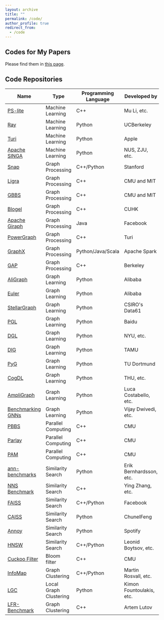 ```yaml
---
layout: archive
title: ""
permalink: /code/
author_profile: true
redirect_from:
  - /code
---
```


## Codes for My Papers
Please find them in [this page](https://renchi.ac.cn/publications).

## Code Repositories

| Name                                                                           | Type                 | Programming Language  | Developed by           |Publication |
|--------------------------------------------------------------------------------|----------------------|-----------------------|------------------------|------------|
|[PS-lite](https://github.com/dmlc/ps-lite)                                      |Machine Learning      |C++                    |Mu Li, etc.             |[paper](http://www.cs.cmu.edu/~muli/file/parameter_server_osdi14.pdf) |
|[Ray](https://github.com/ray-project/ray)                                       |Machine Learning      |Python                 |UCBerkeley              |[paper](https://www.usenix.org/system/files/osdi18-moritz.pdf) |
|[Turi](https://github.com/apple/turicreate)                                     |Machine Learning      |Python                 |Apple                   | - |
|[Apache SINGA](https://github.com/apache/singa)                                 |Machine Learning      |Python                 |NUS, ZJU, etc.          |[paper](https://www.comp.nus.edu.sg/~ooibc/singaopen-mm15.pdf) |
|[Snap](http://snap.stanford.edu/snap/index.html)                                |Graph Processing      |C++/Python             |Stanford                |- |
|[Ligra](http://jshun.github.io/ligra/)                                          |Graph Processing      |C++                    |CMU and MIT             |[paper](https://people.csail.mit.edu/jshun/ligra.pdf) |
|[GBBS](https://paralg.github.io/gbbs)                                           |Graph Processing      |C++                    |CMU and MIT             | [paper](https://people.csail.mit.edu/jshun/gbbs.pdf) |
|[Blogel](http://www.cse.cuhk.edu.hk/blogel/index.html)                          |Graph Processing      |C++                    |CUHK                    |[paper](http://www.vldb.org/pvldb/vol7/p1981-yan.pdf)|
|[Apache Giraph](http://giraph.apache.org)                                       |Graph Processing      |Java                   |Facebook                |[paper](http://www.vldb.org/pvldb/vol8/p1804-ching.pdf)|
|[PowerGraph](https://github.com/jegonzal/PowerGraph)                            |Graph Processing      |C++                    |Turi                    |[paper](https://www.usenix.org/system/files/conference/osdi12/osdi12-final-167.pdf) |
|[GraphX](https://spark.apache.org/graphx/)                                      |Graph Processing      |Python/Java/Scala      |Apache Spark            |[paper](https://www.usenix.org/system/files/conference/osdi14/osdi14-paper-gonzalez.pdf) |
|[GAP](http://gap.cs.berkeley.edu/benchmark.html)                                |Graph Processing      |C++                    |Berkeley                |[paper](https://arxiv.org/pdf/1508.03619.pdf)|
|[AliGraph](https://github.com/alibaba/graph-learn)                              |Graph Learning        |Python                 |Alibaba                 |[paper](http://www.vldb.org/pvldb/vol12/p2094-zhu.pdf) |
|[Euler](https://github.com/alibaba/euler)                                       |Graph Learning        |Python                 |Alibaba                 |- |
|[StellarGraph](https://github.com/stellargraph/stellargraph)                    |Graph Learning        |Python                 |CSIRO's Data61          |- |
|[PGL](https://github.com/PaddlePaddle/PGL)                                      |Graph Learning        |Python                 |Baidu                   |- |
|[DGL](https://github.com/dmlc/dgl)                                              |Graph Learning        |Python                 |NYU, etc.               |[paper](https://arxiv.org/pdf/1909.01315.pdf)| 
|[DIG](https://github.com/divelab/DIG)                                           |Graph Learning        |Python                 |TAMU                    |[paper](https://arxiv.org/pdf/2103.12608.pdf)|
|[PyG](https://github.com/rusty1s/pytorch_geometric)                             |Graph Learning        |Python                 |TU Dortmund             |[paper](https://arxiv.org/pdf/1903.02428.pdf)|
|[CogDL](https://github.com/THUDM/cogdl)                                         |Graph Learning        |Python                 |THU, etc.               |[paper](https://arxiv.org/pdf/2103.00959.pdf)|
|[AmpliGraph](https://github.com/Accenture/AmpliGraph)                           |Graph Learning        |Python                 |Luca Costabello, etc.   |- |
|[Benchmarking GNNs](https://github.com/graphdeeplearning/benchmarking-gnns)     |Graph Learning        |Python                 |Vijay Dwivedi, etc.     |[paper](https://arxiv.org/pdf/2003.00982.pdf)|
|[PBBS](https://www.cs.cmu.edu/~pbbs/index.html)                                 |Parallel Computing    |C++                    |CMU                     |[paper](http://www.cs.cmu.edu/~guyb/papers/SBFG12.pdf) |
|[Parlay](https://github.com/cmuparlay/parlaylib)                                |Parallel Computing    |C++                    |CMU                     |[paper](https://danielanderson.net/papers/spaa20-parlaylib.pdf) |
|[PAM](https://www.cs.cmu.edu/~yihans/PAMweb/index.html)                         |Parallel Computing    |C++                    |CMU                     |[paper](https://www.cs.cmu.edu/~yihans/papers/pam.pdf) |
|[ann-benchmarks](https://github.com/erikbern/ann-benchmarks)                    |Similarity Search     |Python                 |Erik Bernhardsson, etc. |[paper](https://arxiv.org/pdf/1807.05614.pdf)|
|[NNS Benchmark](https://github.com/DBAIWangGroup/nns_benchmark)                 |Similarity Search     |C++                    |Ying Zhang, etc.        |[paper](https://arxiv.org/pdf/1610.02455.pdf)|
|[FAISS](https://github.com/facebookresearch/faiss)                              |Similarity Search     |C++/Python             |Facebook                |[paper](https://arxiv.org/pdf/1702.08734.pdf) |
|[CAISS](https://github.com/ChunelFeng/caiss)                                    |Similarity Search     |Python                 |ChunelFeng              |- |
|[Annoy](https://github.com/spotify/annoy)                                       |Similarity Search     |Python                 |Spotify                 |[paper](https://arxiv.org/pdf/1610.02455.pdf) |
|[HNSW](https://github.com/nmslib/nmslib)                                        |Similarity Search     |C++/Python             |Leonid Boytsov, etc.    |[paper](https://arxiv.org/pdf/1603.09320.pdf) |
|[Cuckoo Filter](https://github.com/efficient/cuckoofilter)                      |Bloom filter          |C++                    |CMU                     |[paper](http://www.cs.cmu.edu/~binfan/papers/conext14_cuckoofilter.pdf)|
|[InfoMap](https://www.mapequation.org/)                                         |Graph Clustering      |C++/Python             |Martin Rosvall, etc.    |[paper](https://arxiv.org/pdf/0707.0609.pdf)|
|[LGC](https://github.com/kfoynt/LocalGraphClustering)                           |Local Graph Clustering|Python                 |Kimon Fountoulakis, etc.|- |
|[LFR-Benchmark](https://github.com/eXascaleInfolab/LFR-Benchmark_UndirWeightOvp)|Graph Clustering      |C++                    |Artem Lutov             |[paper](https://arxiv.org/pdf/0805.4770.pdf)|